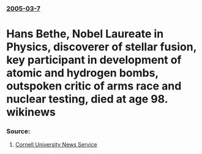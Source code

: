 ### [2005-03-7](/news/2005/03/7/index.md)

#  Hans Bethe, Nobel Laureate in Physics, discoverer of stellar fusion, key participant in development of atomic and hydrogen bombs, outspoken critic of arms race and nuclear testing, died at age 98. wikinews 




### Source:

1. [Cornell University News Service](http://www.news.cornell.edu/)
